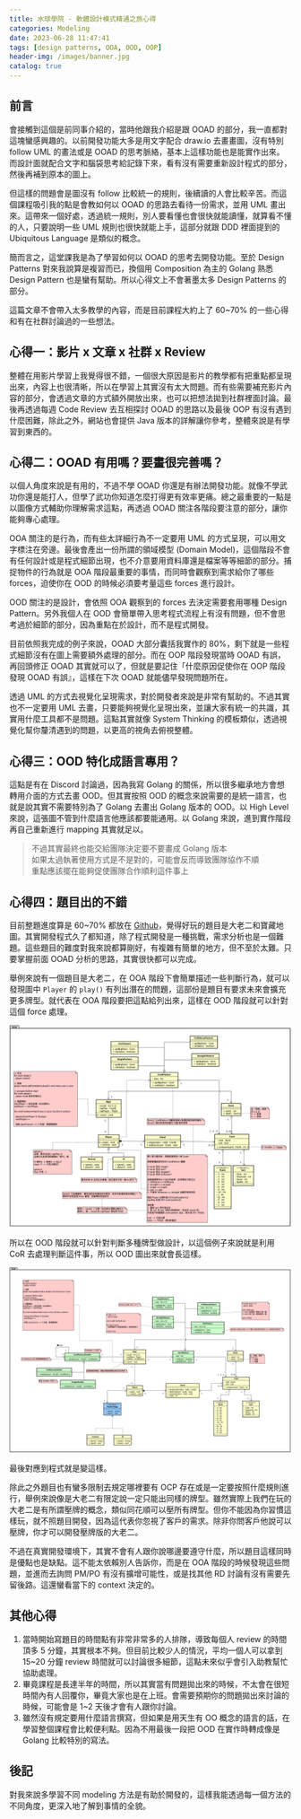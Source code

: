 ```yaml
---
title: 水球學院 - 軟體設計模式精通之旅心得
categories: Modeling
date: 2023-06-28 11:47:41
tags: [design patterns, OOA, OOD, OOP]
header-img: /images/banner.jpg
catalog: true
---
```


## 前言

會接觸到這個是前同事介紹的，當時他跟我介紹是跟 OOAD 的部分，我一直都對這塊蠻感興趣的。以前開發功能大多是用文字配合 draw.io 去畫畫圖，沒有特別 follow UML 的畫法或是 OOAD 的思考脈絡，基本上這樣功能也是能實作出來。而設計面就配合文字和腦袋思考給記錄下來，看有沒有需要重新設計程式的部分，然後再補到原本的圖上。

但這樣的問題會是圖沒有 follow 比較統一的規則，後續讀的人會比較辛苦。而這個課程吸引我的點是會教如何以 OOAD 的思路去看待一份需求，並用 UML 畫出來。這帶來一個好處，透過統一規則，別人要看懂也會很快就能讀懂，就算看不懂的人，只要說明一些 UML 規則也很快就能上手，這部分就跟 DDD 裡面提到的 Ubiquitous Language 是類似的概念。

簡而言之，這堂課我是為了學習如何以 OOAD 的思考去開發功能。至於 Design Patterns 對來我說算是複習而已，換個用 Composition 為主的 Golang 熟悉 Design Pattern 也是蠻有幫助。所以心得文上不會著墨太多 Design Patterns 的部分。

這篇文章不會帶入太多教學的內容，而是目前課程大約上了 60~70% 的一些心得和有在社群討論過的一些想法。

## 心得一：影片 x 文章 x 社群 x Review

整體在用影片學習上我覺得很不錯，一個很大原因是影片的教學都有把重點都呈現出來，內容上也很清晰，所以在學習上其實沒有太大問題。而有些需要補充影片內容的部分，會透過文章的方式額外開放出來，也可以把想法拋到社群裡面討論。最後再透過每週 Code Review 去互相探討 OOAD 的思路以及最後 OOP 有沒有遇到什麼困難，除此之外，網站也會提供 Java 版本的詳解讓你參考，整體來說是有學習到東西的。

## 心得二：OOAD 有用嗎？要畫很完善嗎？

以個人角度來說是有用的，不過不學 OOAD 你還是有辦法開發功能。就像不學武功你還是能打人，但學了武功你知道怎麼打得更有效率更痛。總之最重要的一點是以圖像方式輔助你理解需求這點，再透過 OOAD 關注各階段要注意的部分，讓你能夠專心處理。

OOA 關注的是行為，而有些太詳細行為不一定要用 UML 的方式呈現，可以用文字標注在旁邊。最後會產出一份所謂的領域模型 (Domain Model)，這個階段不會有任何設計或是程式細節出現，也不介意要用資料庫還是檔案等等細節的部分。捕捉物件的行為就是 OOA 階段最重要的事情，而同時會觀察到需求給你了哪些 forces，迫使你在 OOD 的時候必須要考量這些 forces 進行設計。

OOD 關注的是設計，會依照 OOA 觀察到的 forces 去決定需要套用哪種 Design Pattern。另外我個人在 OOD 會簡單帶入思考程式流程上有沒有問題，但不會思考過於細節的部分，因為重點在於設計，而不是程式開發。

目前依照我完成的例子來說，OOAD 大部分囊括我實作的 80%，剩下就是一些程式細節沒有在圖上需要額外處理的部分。而在 OOP 階段發現當時 OOAD 有誤，再回頭修正 OOAD 其實就可以了，但就是要記住「什麼原因促使你在 OOP 階段發現 OOAD 有誤』，這樣在下次 OOAD 就能儘早發現問題所在。

透過 UML 的方式去視覺化呈現需求，對於開發者來說是非常有幫助的。不過其實也不一定要用 UML 去畫，只要能夠視覺化呈現出來，並讓大家有統一的共識，其實用什麼工具都不是問題。這點其實就像 System Thinking 的模板類似，透過視覺化幫你釐清遇到的問題，以更高的視角去俯視整體。

## 心得三：OOD 特化成語言專用？

這點是有在 Discord 討論過，因為我寫 Golang 的關係，所以很多繼承地方會想轉用介面的方式去畫 OOD。但其實按照 OOD 的概念來說需要的是統一語言，也就是說其實不需要特別為了 Golang 去畫出 Golang 版本的 OOD。以 High Level 來說，這張圖不管到什麼語言他應該都要能通用。以 Golang 來說，進到實作階段再自己重新進行 mapping 其實就足以。

> 不過其實最終也能交給團隊決定要不要畫成 Golang 版本  
> 如果太過執著使用方式是不是對的，可能會反而導致團隊協作不順  
> 重點應該擺在能夠促使團隊合作順利這件事上  

## 心得四：題目出的不錯

目前整題進度算是 60~70% 都放在 [Github](https://github.com/Yu-Jack/water-ball-missions)，覺得好玩的題目是大老二和寶藏地圖。其實開發程式久了都知道，除了程式開發是一種挑戰，需求分析也是一個難題。這些題目的難度對我來說都算剛好，有複雜有簡單的地方，但不至於太難。只要掌握前面 OOAD 分析的思路，其實很快都可以完成。

舉例來說有一個題目是大老二，在 OOA 階段下會簡單描述一些判斷行為，就可以發現圖中 `Player` 的 `play()` 有列出潛在的問題，這部份是題目有要求未來會擴充更多牌型。就代表在 OOA 階段要把這點給列出來，這樣在 OOD 階段就可以針對這個 force 處理。

![](/images/water-ball/big2_ooa.png)

所以在 OOD 階段就可以針對判斷多種牌型做設計，以這個例子來說就是利用 CoR 去處理判斷這件事，所以 OOD 圖出來就會長這樣。

![](/images/water-ball/big2_ood.png)

最後對應到程式就是變這樣。

<script src="https://emgithub.com/embed.js?target=https%3A%2F%2Fgithub.com%2FYu-Jack%2Fwater-ball-missions%2Fblob%2Fmain%2Fbig2%2Finternal%2Fdomain%2Fcard_pattern%2Fvalidator_handler.go&style=github&showBorder=on&showFileMeta=on&fetchFromJsDelivr=on"></script>

除此之外題目也有蠻多限制去規定哪裡要有 OCP 存在或是一定要按照什麼規則進行，舉例來說像是大老二有限定說一定只能出同樣的牌型。雖然實際上我們在玩的大老二是有所謂壓牌的概念，類似同花順可以壓所有牌型。但你不能因為你習慣這樣玩，就不照題目開發，因為這代表你忽視了客戶的需求。除非你問客戶他說可以壓牌，你才可以開發壓牌版的大老二。

不過在真實開發環境下，其實不會有人跟你說哪邊要遵守什麼，所以題目這樣同時是優點也是缺點。這不能太依賴別人告訴你，而是在 OOA 階段的時候發現這些問題，並進而去詢問 PM/PO 有沒有擴增可能性，或是找其他 RD 討論有沒有需要先留後路。這還蠻看當下的 context 決定的。

## 其他心得

1. 當時開始寫題目的時間點有非常非常多的人排隊，導致每個人 review 的時間頂多 5 分鐘，其實根本不夠。但目前比較少人的情況，平均一個人可以拿到 15~20 分鐘 review 時間就可以討論很多細節，這點未來似乎會引入助教幫忙協助處理。
2. 畢竟課程是長達半年的時間，所以其實當有問題拋出來的時候，不太會在很短時間內有人回覆你，畢竟大家也是在上班。會需要預期你的問題拋出來討論的時候，可能會是 1~2 天後才會有人跟你討論。
3. 雖然沒有規定要用什麼語言撰寫，但如果是用天生有 OO 概念的語言的話，在學習整個課程會比較便利點。因為不用最後一段把 OOD 在實作時轉成像是 Golang 比較特別的寫法。

## 後記

對我來說多學習不同 modeling 方法是有助於開發的，這樣我能透過每一個方法的不同角度，更深入地了解到事情的全貌。

<style>
    .emgithub-container code.hljs {
        color: unset;
        background: unset;
        line-height: 18px;
    }
</style>